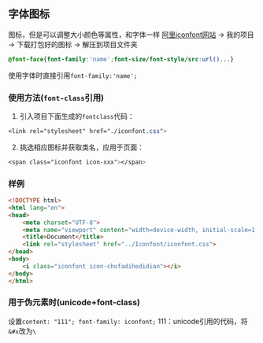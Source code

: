 ## 字体图标
图标，但是可以调整大小颜色等属性，和字体一样
[阿里iconfont网站](https://www.iconfont.cn/) -> 我的项目 -> 下载打包好的图标 -> 解压到项目文件夹
```css
@font-face{font-family:'name';font-size/font-style/src:url()...}
```
使用字体时直接引用`font-family:'name';`
### 使用方法(`font-class`引用)
1. 引入项目下面生成的`fontclass`代码：
```css
<link rel="stylesheet" href="./iconfont.css">
```
2. 挑选相应图标并获取类名，应用于页面：
```css
<span class="iconfont icon-xxx"></span>
```
### 样例
```html
<!DOCTYPE html>
<html lang="en">
<head>
    <meta charset="UTF-8">
    <meta name="viewport" content="width=device-width, initial-scale=1.0">
    <title>Document</title>
    <link rel="stylesheet" href="../Iconfont/iconfont.css">
</head>
<body>
    <i class="iconfont icon-chufadihedidian"></i>
</body>
</html>
```
### 用于伪元素时(unicode+font-class)
设置`content: "111"; font-family: iconfont;` 
111：unicode引用的代码，将`&#x`改为`\`